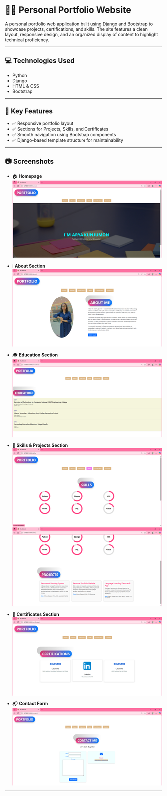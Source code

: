 # 🧑‍💻 Personal Portfolio Website

A personal portfolio web application built using Django and Bootstrap to showcase projects, certifications, and skills. The site features a clean layout, responsive design, and an organized display of content to highlight technical proficiency.

---

## 💻 Technologies Used

* Python
* Django
* HTML & CSS
* Bootstrap

---

## 🔑 Key Features

* ✅ Responsive portfolio layout
* ✅ Sections for Projects, Skills, and Certificates
* ✅ Smooth navigation using Bootstrap components
* ✅ Django-based template structure for maintainability

---

## 📷 Screenshots

* 🏠 **Homepage**
  ![](screenshots/homepage.png)

* ℹ️ **About Section**
  ![](screenshots/about.png)

* 🎓 **Education Section**
  ![](screenshots/education.png)

* 💼 **Skills & Projects Section**
  ![](screenshots/skills.png)
  ![](screenshots/projects.png)

* 📜 **Certificates Section**
  ![](screenshots/certificates.png)

* 📬 **Contact Form**
  ![](screenshots/contact.png)

---


